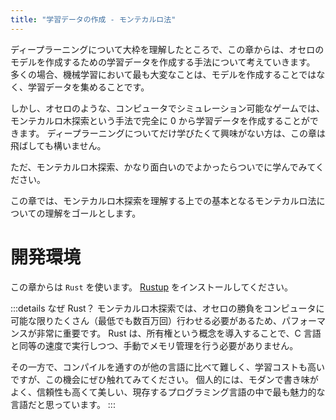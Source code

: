 ```yaml
---
title: "学習データの作成 - モンテカルロ法"
---
```


ディープラーニングについて大枠を理解したところで、この章からは、オセロのモデルを作成するための学習データを作成する手法について考えていきます。
多くの場合、機械学習において最も大変なことは、モデルを作成することではなく、学習データを集めることです。

しかし、オセロのような、コンピュータでシミュレーション可能なゲームでは、モンテカルロ木探索という手法で完全に 0 から学習データを作成することができます。
ディープラーニングについてだけ学びたくて興味がない方は、この章は飛ばしても構いません。

ただ、モンテカルロ木探索、かなり面白いのでよかったらついでに学んでみてください。

この章では、モンテカルロ木探索を理解する上での基本となるモンテカルロ法についての理解をゴールとします。

# 開発環境

この章からは `Rust` を使います。
[Rustup](https://zenn.dev/malt03/books/d3f6cd9caa864a/viewer/999_environment#Rust) をインストールしてください。

:::details なぜ Rust？
モンテカルロ木探索では、オセロの勝負をコンピュータに可能な限りたくさん（最低でも数百万回）行わせる必要があるため、パフォーマンスが非常に重要です。
Rust は、所有権という概念を導入することで、C 言語と同等の速度で実行しつつ、手動でメモリ管理を行う必要がありません。

その一方で、コンパイルを通すのが他の言語に比べて難しく、学習コストも高いですが、この機会にぜひ触れてみてください。
個人的には、モダンで書き味がよく、信頼性も高くて美しい、現存するプログラミング言語の中で最も魅力的な言語だと思っています。
:::
